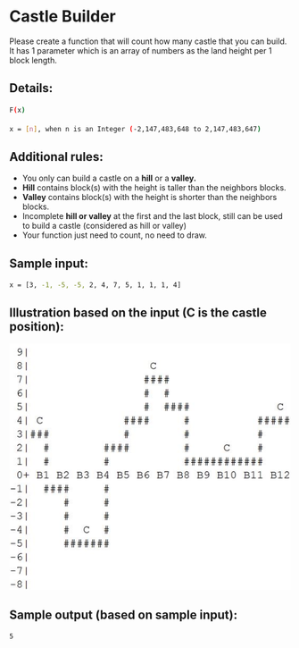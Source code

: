 # Castle Builder

Please create a function that will count how many castle that you can build. It has 1 parameter which is an array of numbers as the land height per 1 block length.

## Details:

```bash
F(x)

x = [n], when n is an Integer (-2,147,483,648 to 2,147,483,647)
```

## Additional rules:

- You only can build a castle on a **hill** or a **valley.**
- **Hill** contains block(s) with the height is taller than the neighbors blocks.
- **Valley** contains block(s) with the height is shorter than the neighbors blocks.
- Incomplete **hill or valley** at the first and the last block, still can be used to build a castle (considered as hill or valley)
- Your function just need to count, no need to draw.

## Sample input:

```bash
x = [3, -1, -5, -5, 2, 4, 7, 5, 1, 1, 1, 4]
```

## Illustration based on the input (C is the castle position):

![](img/castle.jpg)

## Sample output (based on sample input):

```bash
5
```

